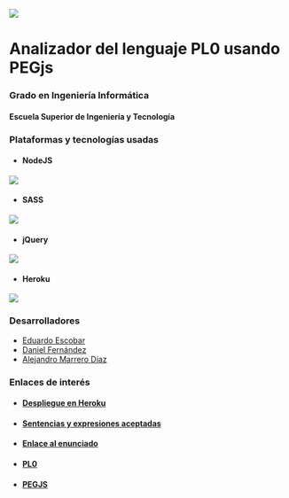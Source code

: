 

![](http://www.fg.ull.es/wp-content/uploads/2015/04/2030_b3_logo_ull.jpg)
#  Analizador del lenguaje PL0 usando PEGjs
### Grado en Ingeniería Informática
#### Escuela Superior de Ingeniería y Tecnología

### Plataformas y tecnologías usadas

- #### NodeJS
![](http://dius.wordpress.dius.com.au/wp-content/uploads/sites/2/2015/06/NodeJS-Small-Blog-Feature-Image-.jpg)

- #### SASS
![](http://michelletorres.mx/wp-content/uploads/2015/02/sass.jpg)

- #### jQuery
![](https://brand.jquery.org/resources/jquery-mark-light.gif)

- #### Heroku
![](http://www.codecheese.com/wp-content/uploads/heroku-logo.png)
### Desarrolladores
- [Eduardo Escobar](https://alu0100825985.github.io/)
- [Daniel Fernández](https://alu0100812534.github.io/)
- [Alejandro Marrero Díaz](https://marreA.github.io/)

### Enlaces de interés

- #### [Despliegue en Heroku](www.google.es)

- #### [Sentencias y expresiones aceptadas](doc/)

- #### [Enlace al enunciado](https://campusvirtual.ull.es/1516/mod/page/view.php?id=195693)

- #### [PL0](https://en.wikipedia.org/wiki/Recursive_descent_parser)

- #### [PEGJS](http://pegjs.org/)